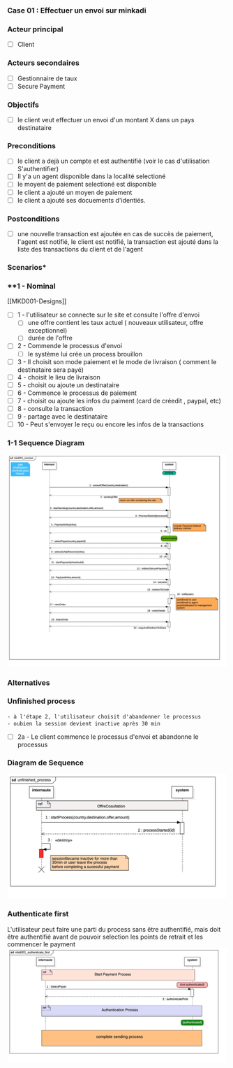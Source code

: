 ### Case 01 : Effectuer un envoi sur minkadi

### Acteur principal

- [ ] Client

### Acteurs secondaires

- [ ] Gestionnaire de taux
- [ ] Secure Payment

### Objectifs

- [ ] le client veut effectuer un envoi d'un montant X dans un pays destinataire 

### Preconditions

- [ ] le client a dejà un compte et est authentifié (voir le cas d'utilisation S'authentifier)
- [ ] Il y'a un agent disponible dans la localité selectioné
- [ ] le moyent de paiement selectioné est disponible 
- [ ] le client a ajouté un moyen de paiement
- [ ] le client a ajouté ses docuements d'identiés.

### Postconditions

- [ ] une nouvelle transaction est ajoutée en cas de succès de paiement, l'agent est notifié, le client est notifié, la transaction est ajouté dans la liste des transactions du client et de l'agent

### **Scenarios***

### **1 - Nominal
[[MKD001-Designs]]

- [ ] 1 - l'utilisateur se connecte sur le site et consulte l'offre d'envoi
	- [ ] une offre contient les taux actuel ( nouveaux utilisateur, offre exceptionnel)
	- [ ] durée de l'offre
- [ ] 2 - Commende le processus d'envoi 
	- [ ] le système lui crée un process brouillon
- [ ] 3 - Il choisit son mode paiement et le mode de livraison ( comment le destinataire sera payé)
- [ ] 4 -  choisit le lieu de livraison 
- [ ] 5 -  choisit ou ajoute un destinataire
- [ ] 6 -  Commence le processus de paiement
- [ ] 7 -  choisit ou ajoute les infos du paiment (card de créedit , paypal, etc)
- [ ] 8 -  consulte la transaction
- [ ] 9 -  partage avec le destinataire 
- [ ] 10 - Peut s'envoyer le reçu ou encore les infos de la transactions

### 1-1 Sequence Diagram

![ Diagramme de sequence du scenario nomilal ](./mkdi001_nominal.jpg "Diagrame de séquence")
### Alternatives

### Unfinished process
	- à l'étape 2, l'utilisateur choisit d'abandonner le processus 
	- oubien la session devient inactive après 30 min
- [ ] 2a - Le client commence le processus d'envoi et abandonne le processus

### Diagram de Sequence

![Sequence Nominal ](./mkdi001_unfinished_process.jpg "diagram de sequene")

### Authenticate first

L'utilisateur peut faire une parti du process sans être authentifié,
mais doit être authentifié avant de pouvoir selection les points de retrait et les commencer le payment
!["Authenticate first"](./mkdi001_authenticate_first.jpg "Authenticate first")

